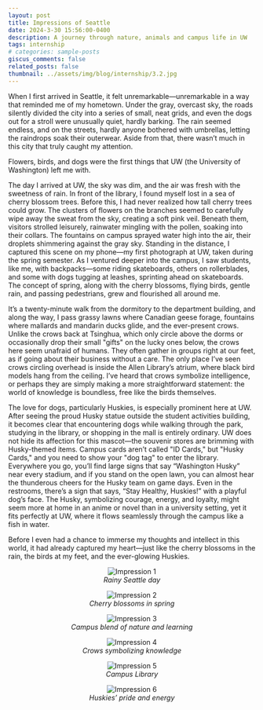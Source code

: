 ```yaml
---
layout: post
title: Impressions of Seattle
date: 2024-3-30 15:56:00-0400
description: A journey through nature, animals and campus life in UW
tags: internship
# categories: sample-posts
giscus_comments: false
related_posts: false
thumbnail: ../assets/img/blog/internship/3.2.jpg
---
```


When I first arrived in Seattle, it felt unremarkable—unremarkable in a way that reminded me of my hometown. Under the gray, overcast sky, the roads silently divided the city into a series of small, neat grids, and even the dogs out for a stroll were unusually quiet, hardly barking. The rain seemed endless, and on the streets, hardly anyone bothered with umbrellas, letting the raindrops soak their outerwear. Aside from that, there wasn’t much in this city that truly caught my attention.

Flowers, birds, and dogs were the first things that UW (the University of Washington) left me with.

The day I arrived at UW, the sky was dim, and the air was fresh with the sweetness of rain. In front of the library, I found myself lost in a sea of cherry blossom trees. Before this, I had never realized how tall cherry trees could grow. The clusters of flowers on the branches seemed to carefully wipe away the sweat from the sky, creating a soft pink veil. Beneath them, visitors strolled leisurely, rainwater mingling with the pollen, soaking into their collars. The fountains on campus sprayed water high into the air, their droplets shimmering against the gray sky. Standing in the distance, I captured this scene on my phone—my first photograph at UW, taken during the spring semester. As I ventured deeper into the campus, I saw students, like me, with backpacks—some riding skateboards, others on rollerblades, and some with dogs tugging at leashes, sprinting ahead on skateboards. The concept of spring, along with the cherry blossoms, flying birds, gentle rain, and passing pedestrians, grew and flourished all around me.

It’s a twenty-minute walk from the dormitory to the department building, and along the way, I pass grassy lawns where Canadian geese forage, fountains where mallards and mandarin ducks glide, and the ever-present crows. Unlike the crows back at Tsinghua, which only circle above the dorms or occasionally drop their small "gifts" on the lucky ones below, the crows here seem unafraid of humans. They often gather in groups right at our feet, as if going about their business without a care. The only place I’ve seen crows circling overhead is inside the Allen Library’s atrium, where black bird models hang from the ceiling. I’ve heard that crows symbolize intelligence, or perhaps they are simply making a more straightforward statement: the world of knowledge is boundless, free like the birds themselves.

The love for dogs, particularly Huskies, is especially prominent here at UW. After seeing the proud Husky statue outside the student activities building, it becomes clear that encountering dogs while walking through the park, studying in the library, or shopping in the mall is entirely ordinary. UW does not hide its affection for this mascot—the souvenir stores are brimming with Husky-themed items. Campus cards aren’t called "ID Cards," but "Husky Cards," and you need to show your "dog tag" to enter the library. Everywhere you go, you’ll find large signs that say “Washington Husky” near every stadium, and if you stand on the open lawn, you can almost hear the thunderous cheers for the Husky team on game days. Even in the restrooms, there’s a sign that says, “Stay Healthy, Huskies!” with a playful dog’s face. The Husky, symbolizing courage, energy, and loyalty, might seem more at home in an anime or novel than in a university setting, yet it fits perfectly at UW, where it flows seamlessly through the campus like a fish in water.

Before I even had a chance to immerse my thoughts and intellect in this world, it had already captured my heart—just like the cherry blossoms in the rain, the birds at my feet, and the ever-glowing Huskies.

<div style="text-align: center; margin-bottom: 20px;"> 
    <figure> 
        <img src="{{ site.baseurl }}\assets\img\blog\internship\3.1.jpg" alt="Impression 1" style="max-width: 50%; height: auto;"> 
        <figcaption><em>Rainy Seattle day</em></figcaption> 
    </figure> 
    <figure> 
        <img src="{{ site.baseurl }}\assets\img\blog\internship\3.2.jpg" alt="Impression 2" style="max-width: 50%; height: auto;"> 
        <figcaption><em>Cherry blossoms in spring</em></figcaption> 
    </figure> 
    <figure> 
        <img src="{{ site.baseurl }}\assets\img\blog\internship\3.3.jpg" alt="Impression 3" style="max-width: 50%; height: auto;"> 
        <figcaption><em>Campus blend of nature and learning</em></figcaption> 
    </figure> 
    <figure>
        <img src="{{ site.baseurl }}\assets\img\blog\internship\3.4.jpg" alt="Impression 4" style="max-width: 50%; height: auto;">
        <figcaption><em>Crows symbolizing knowledge</em></figcaption>
    </figure>
    <figure>
        <img src="{{ site.baseurl }}\assets\img\blog\internship\3.5.jpg" alt="Impression 5" style="max-width: 50%; height: auto;">
        <figcaption><em>Campus Library</em></figcaption>
    </figure>
    <figure>
        <img src="{{ site.baseurl }}\assets\img\blog\internship\3.6.jpg" alt="Impression 6" style="max-width: 50%; height: auto;">
        <figcaption><em>Huskies’ pride and energy</em></figcaption>
    </figure>
</div>

